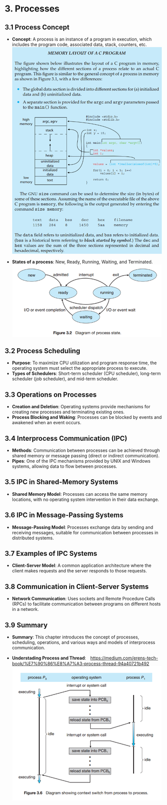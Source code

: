 # 3. Processes
## **3.1 Process Concept**
- **Concept**: A process is an instance of a program in execution, which includes the program code, associated data, stack, counters, etc.
![alt text](pic/3-1-1.png)


- **States of a process**: New, Ready, Running, Waiting, and Terminated.
![alt text](pic/3-1-2.png)

## **3.2 Process Scheduling**
- **Purpose**: To maximize CPU utilization and program response time, the operating system must select the appropriate process to execute.
- **Types of Schedulers**: Short-term scheduler (CPU scheduler), long-term scheduler (job scheduler), and mid-term scheduler.

## **3.3 Operations on Processes**
- **Creation and Deletion**: Operating systems provide mechanisms for creating new processes and terminating existing ones.
- **Process Blocking and Waking**: Processes can be blocked by events and awakened when an event occurs.

## **3.4 Interprocess Communication (IPC)**
- **Methods**: Communication between processes can be achieved through shared memory or message passing (direct or indirect communication).
- **Pipes**: One of the IPC mechanisms provided by UNIX and Windows systems, allowing data to flow between processes.

## **3.5 IPC in Shared-Memory Systems**
- **Shared Memory Model**: Processes can access the same memory locations, with no operating system intervention in their data exchange.

## **3.6 IPC in Message-Passing Systems**
- **Message-Passing Model**: Processes exchange data by sending and receiving messages, suitable for communication between processes in distributed systems.

## **3.7 Examples of IPC Systems**
- **Client-Server Model**: A common application architecture where the client makes requests and the server responds to those requests.

## **3.8 Communication in Client-Server Systems**
- **Network Communication**: Uses sockets and Remote Procedure Calls (RPCs) to facilitate communication between programs on different hosts in a network.

## **3.9 Summary**
- **Summary**: This chapter introduces the concept of processes, scheduling, operations, and various ways and models of interprocess communication.

- **Understading Process and Thread**:　https://medium.com/erens-tech-book/%E7%90%86%E8%A7%A3-process-thread-94a40721b492
![alt text](pic/3-2-1.png)
